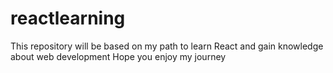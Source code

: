 # reactlearning
This repository will be based on my path to learn React and gain knowledge about web development
Hope you enjoy my journey
